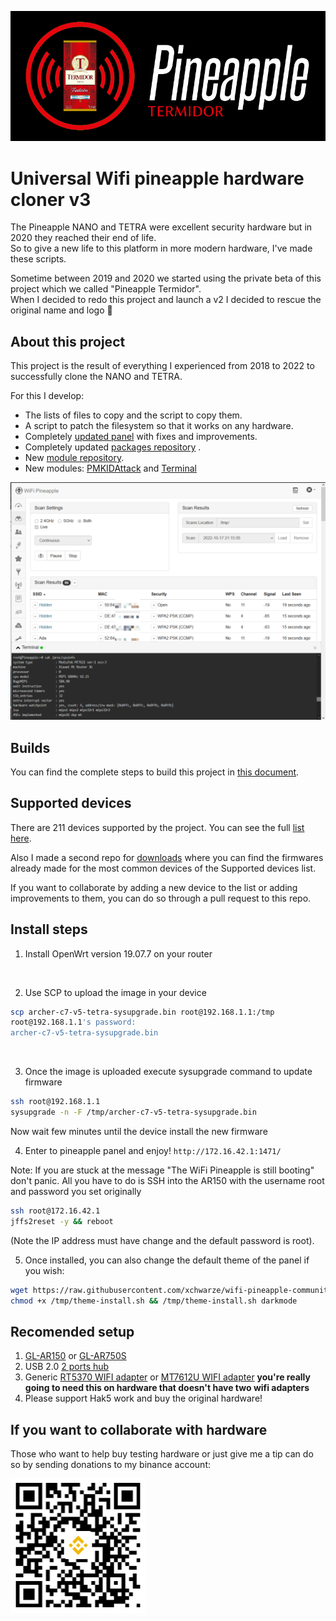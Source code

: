 ![Project Logo](assets/logo.png)

# Universal Wifi pineapple hardware cloner v3

The Pineapple NANO and TETRA were excellent security hardware but in 2020 they reached their end of life.<br>
So to give a new life to this platform in more modern hardware, I've made these scripts.
<br>

Sometime between 2019 and 2020 we started using the private beta of this project which we called "Pineapple Termidor".<br>
When I decided to redo this project and launch a v2 I decided to rescue the original name and logo 🤣


## About this project

This project is the result of everything I experienced from 2018 to 2022 to successfully clone the NANO and TETRA.<br>

For this I develop:
* The lists of files to copy and the script to copy them.
* A script to patch the filesystem so that it works on any hardware.
* Completely [updated panel](https://github.com/xchwarze/wifi-pineapple-panel) with fixes and improvements.
* Completely updated [packages repository](https://github.com/xchwarze/wifi-pineapple-community/tree/main/packages) .
* New [module repository](https://github.com/xchwarze/wifi-pineapple-community/tree/main/modules).
* New modules: [PMKIDAttack](https://github.com/xchwarze/wifi-pineapple-community/tree/main/modules/src/PMKIDAttack) and [Terminal](https://github.com/xchwarze/wifi-pineapple-community/tree/main/modules/src/Terminal)

![Panel](assets/termidor-mipsel.png)


## Builds

You can find the complete steps to build this project in [this document](build.md).


## Supported devices

There are 211 devices supported by the project. You can see the full [list here](devices.md).
<br>

Also I made a second repo for [downloads](https://github.com/xchwarze/wifi-pineapple-cloner-builds) where you can find the firmwares already made for the most common devices of the Supported devices list.
<br>

If you want to collaborate by adding a new device to the list or adding improvements to them, you can do so through a pull request to this repo.


## Install steps

1. Install OpenWrt version 19.07.7 on your router
<br>

2. Use SCP to upload the image in your device
```bash
scp archer-c7-v5-tetra-sysupgrade.bin root@192.168.1.1:/tmp 
root@192.168.1.1's password: 
archer-c7-v5-tetra-sysupgrade.bin                                                                        100%   13MB   2.2MB/s   00:05 
```
<br>

3. Once the image is uploaded execute sysupgrade command to update firmware
```bash
ssh root@192.168.1.1
sysupgrade -n -F /tmp/archer-c7-v5-tetra-sysupgrade.bin
```
Now wait few minutes until the device install the new firmware
<br>

4. Enter to pineapple panel and enjoy! `http://172.16.42.1:1471/`

Note: 
If you are stuck at the message "The WiFi Pineapple is still booting" don't panic.
All you have to do is SSH into the AR150 with the username root and password you set originally
```bash
ssh root@172.16.42.1
jffs2reset -y && reboot
```
(Note the IP address must have change and the default password is root).

5. Once installed, you can also change the default theme of the panel if you wish:
```bash
wget https://raw.githubusercontent.com/xchwarze/wifi-pineapple-community/main/themes/install.sh -O /tmp/theme-install.sh
chmod +x /tmp/theme-install.sh && /tmp/theme-install.sh darkmode
```


## Recomended setup

1. [GL-AR150](https://www.gl-inet.com/products/gl-ar150/) or [GL-AR750S](https://www.gl-inet.com/products/gl-ar750s)
2. USB 2.0 [2 ports hub](https://www.ebay.com/itm/144520475350)
2. Generic [RT5370 WIFI adapter](https://www.ebay.com/itm/284904442887) or [MT7612U WIFI adapter](https://www.ebay.com/itm/175219205235) **you're really going to need this on hardware that doesn't have two wifi adapters**
3. Please support Hak5 work and buy the original hardware!


## If you want to collaborate with hardware 

Those who want to help buy testing hardware or just give me a tip can do so by sending donations to my binance account:

![binance-qr](assets/binance-qr.png)
